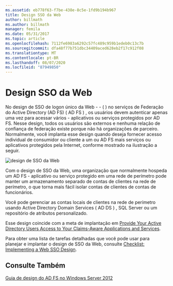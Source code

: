 ```yaml
---
ms.assetid: eb778f63-f7be-438e-8c5e-1fd9b194b967
title: Design SSO da Web
author: billmath
ms.author: billmath
manager: femila
ms.date: 05/31/2017
ms.topic: article
ms.openlocfilehash: 7112fe6983a6292c57fc489c959b1edeb0c13c7b
ms.sourcegitcommit: dfa48f77b751dbc34409aced628eb2f17c912f08
ms.translationtype: MT
ms.contentlocale: pt-BR
ms.lasthandoff: 08/07/2020
ms.locfileid: "87949850"
---
```

# <a name="web-sso-design"></a>Design SSO da Web

No design de SSO de logon único da Web \- \- \( \) no serviços de Federação do Active Directory (AD FS) \( AD FS \) , os usuários devem autenticar apenas uma vez para acessar vários \- aplicativos ou serviços protegidos por AD FS. Nesse design, todos os usuários são externos e nenhuma relação de confiança de federação existe porque não há organizações de parceiro. Normalmente, você implanta esse design quando deseja fornecer acesso individual de consumidor ou cliente a um ou AD FS mais serviços ou aplicativos protegidos pela Internet, conforme mostrado na ilustração a seguir.

![design de SSO da Web](media/adfs2_WebSSODesign.gif)

Com o design de SSO da Web, uma organização que normalmente hospeda um AD FS \- aplicativo ou serviço protegido em uma rede de perímetro pode manter um armazenamento separado de contas de clientes na rede de perímetro, o que torna mais fácil isolar contas de clientes de contas de funcionários.

Você pode gerenciar as contas locais de clientes na rede de perímetro usando Active Directory Domain Services \( AD DS \) , SQL Server ou um repositório de atributos personalizado.

Esse design coincide com a meta de implantação em [Provide Your Active Directory Users Access to Your Claims-Aware Applications and Services](Provide-Your-Active-Directory-Users-Access-to-Your-Claims-Aware-Applications-and-Services.md).

Para obter uma lista de tarefas detalhadas que você pode usar para planejar e implantar o design de SSO da Web, consulte [Checklist: Implementing a Web SSO Design](../../ad-fs/deployment/Checklist--Implementing-a-Web-SSO-Design.md).

## <a name="see-also"></a>Consulte Também
[Guia de design do AD FS no Windows Server 2012](AD-FS-Design-Guide-in-Windows-Server-2012.md)
